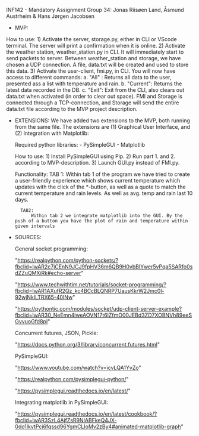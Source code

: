INF142 - Mandatory Assignment 
Group 34: Jonas Riisøen Land, Åsmund Austrheim & Hans Jørgen Jacobsen


- MVP:

How to use:
    1) Activate the server, storage.py, either in CLI or VScode terminal. The server will print a confirmation when it is online.
    2) Activate the weather station, weather_station.py in CLI. It will immediately start to send packets to server. Between weather_station and storage, we have chosen a UDP connection. A file, data.txt will be created and used to store this data.
    3) Activate the user-client, fmi.py, in CLI. You will now have access to different commands:
            a. "All" : Returns all data to the user, presented ass a list with temperature and rain.
            b. "Current": Returns the latest data recorded in the DB.
            c. "Exit": Exit from the CLI, also clears out data.txt when activated (in order to clear   out space).
        FMI and Storage is connected through a TCP-connection, and Storage will send the entire data.txt file according to the MVP project description.    

- EXTENSIONS:
We have added two extensions to the MVP, both running from the same file. The extensions are (1) Graphical User Interface, and (2) Integration with Matplotlib:

    Required python libraries:
        - PySimpleGUI
        - Matplotlib

    How to use:
        1) Install PySimpleGUI using Pip.
        2) Run part 1. and 2. according to MVP-description.
        3) Launch GUI.py instead of FMI.py. 

    Functionality: 
        TAB 1:
            Within tab 1 of the program we have tried to create a user-friendly experience which shows current temperature which updates with the click of the *-button, as well as a quote to match the current temperature and rain levels. As well as avg. temp and rain last 10 days.

        TAB2:
            Within tab 2 we integrate matplotlib into the GUI. By the push of a button you have the plot of rain and temperature within given intervals
 

- SOURCES: 

    General socket programming:

    "https://realpython.com/python-sockets/?fbclid=IwAR2c7jCEnN9JCJ9fpHV36m6QB9H0vbBlYwer5vPqa5SARfo0sdZZuQMXiRk#echo-server"

    "https://www.techwithtim.net/tutorials/socket-programming/?fbclid=IwAR1AXufR2Qz_kc4BCcBLQNRP7UausKkrW2Jmc0l-92wjNkILTRX65-40INw"

    "https://pythontic.com/modules/socket/udp-client-server-example?fbclid=IwAR30_NeEmn4iweAOVN17t6lZfmO00JEBd3ZD7XOBNVh89eeSGvvuoGfd8pI"

    Concurrent futures, JSON, Pickle: 

    "https://docs.python.org/3/library/concurrent.futures.html"

    PySimpleGUI:

    "https://www.youtube.com/watch?v=icvLQA1YvZo"

    "https://realpython.com/pysimplegui-python/"

    "https://pysimplegui.readthedocs.io/en/latest/"

    Integrating matplotlib in PySimpleGUI:

    "https://pysimplegui.readthedocs.io/en/latest/cookbook/?fbclid=IwAR3SzL4AjfZsR9NIABFkeQ4JX-0do1IkvtPci6fqssd96YgmCLIoMv2zBy4#animated-matplotlib-graph"


















